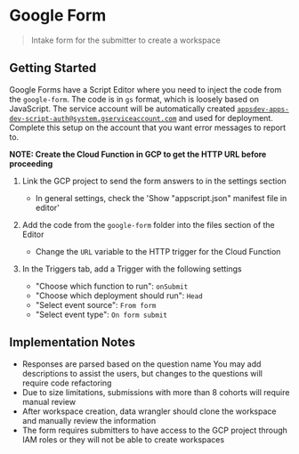 # Google Form

> Intake form for the submitter to create a workspace

## Getting Started

Google Forms have a Script Editor where you need to inject the code from the `google-form`.
The code is in `gs` format, which is loosely based on JavaScript.
The service account will be automatically created [`appsdev-apps-dev-script-auth@system.gserviceaccount.com`](https://developers.google.com/apps-script/guides/cloud-platform-projects#default_cloud_platform_projects) and used for deployment.
Complete this setup on the account that you want error messages to report to.

**NOTE: Create the Cloud Function in GCP to get the HTTP URL before proceeding**

1. Link the GCP project to send the form answers to in the settings section
   - In general settings, check the 'Show "appscript.json" manifest file in editor'
2. Add the code from the `google-form` folder into the files section of the Editor
   - Change the `URL` variable to the HTTP trigger for the Cloud Function
3. In the Triggers tab, add a Trigger with the following settings

   - "Choose which function to run": `onSubmit`
   - "Choose which deployment should run": `Head`
   - "Select event source": `From form`
   - "Select event type": `On form submit`

## Implementation Notes

- Responses are parsed based on the question name
  You may add descriptions to assist the users, but changes to the questions will require code refactoring
- Due to size limitations, submissions with more than 8 cohorts will require manual review
- After workspace creation, data wrangler should clone the workspace and manually review the information
- The form requires submitters to have access to the GCP project through IAM roles or they will not be able to create workspaces
